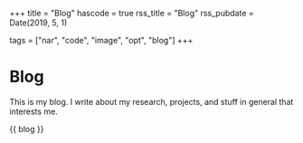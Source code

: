 +++
title = "Blog"
hascode = true
rss_title = "Blog"
rss_pubdate = Date(2019, 5, 1)

tags = ["nar", "code", "image", "opt", "blog"]
+++

# Blog

This is my blog. I write about my research, projects, and stuff in general that interests me. 

{{ blog }}
